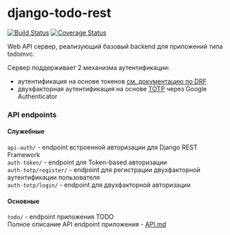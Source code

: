 # django-todo-rest
[![Build Status](https://travis-ci.org/ad-lebedev/django-todo-rest.svg?branch=master)](https://travis-ci.org/ad-lebedev/django-todo-rest)
[![Coverage Status](https://coveralls.io/repos/github/ad-lebedev/django-todo-rest/badge.svg?branch=master)](https://coveralls.io/github/ad-lebedev/django-todo-rest?branch=master)
  
Web API сервер, реализующий базовый backend для приложений типа todomvc.  

Сервер поддерживает 2 механизма аутентификации:
* аутентификация на основе токенов [см. документацию по DRF](http://www.django-rest-framework.org/api-guide/authentication/#tokenauthentication)
* двухфакторная аутентификация на основе [TOTP](https://ru.wikipedia.org/wiki/Time-based_One-time_Password_Algorithm) через Google Authenticator

### API endpoints
#### Служебные
```api-auth/``` - endpoint встроенной авторизации для Django REST Framework   
```auth-token/``` - endpoint для Token-based авторизации  
```auth-totp/register/``` - endpoint для регистрации двухфакторной аутентификации пользователя  
```auth-totp/login/``` - endpoint для двухфакторной авторизации  

#### Основные
```todo/``` - endpoint приложения TODO  
Полное описание API endpoint приложения - [API.md](API.md)
